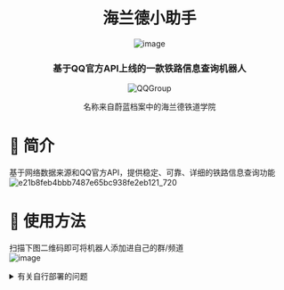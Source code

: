 <div align="center">

# 海兰德小助手
![image](https://pic.imgdb.cn/item/6573e1bfc458853aef43b934.jpg)


### 基于QQ官方API上线的一款铁路信息查询机器人
<img src="https://img.shields.io/badge/QQGroup-584380963-blue" alt="QQGroup">



 

名称来自蔚蓝档案中的海兰德铁道学院
</div>

# 🎉 简介
基于网络数据来源和QQ官方API，提供稳定、可靠、详细的铁路信息查询功能
![e21b8feb4bbb7487e65bc938fe2eb121_720](https://raw.githubusercontent.com/staytomorrow/Train_QQbot/main/pic/E21B8FEB4BBB7487E65BC938FE2EB121.jpg)

# 📩 使用方法
扫描下图二维码即可将机器人添加进自己的群/频道</br>
![image](https://github.com/staytomorrow/Train_QQbot/blob/main/pic/QQ%E6%88%AA%E5%9B%BE20231209115318.png?raw=true)
<details >
<summary>有关自行部署的问题</summary>
  仓库中源码为很久以前的旧版源码，新版源码请等待作者忙完再说（。本地部署同理，可在群内联系作者询问。
</details>
